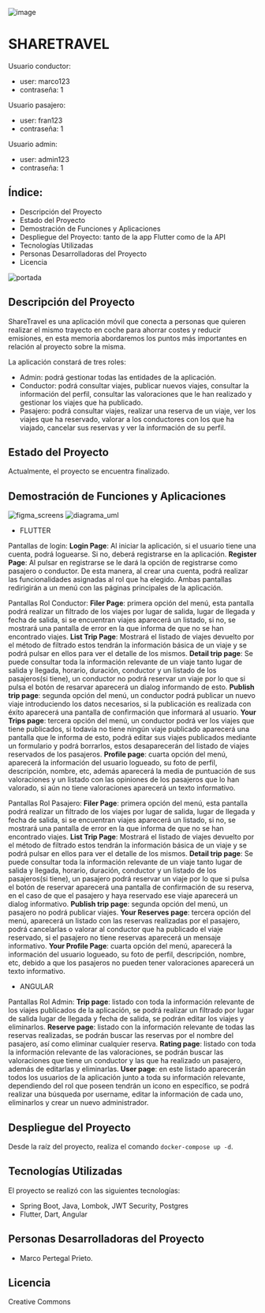 ![image](https://github.com/MarcoPertegal/sharetravel-project/assets/122262025/2e790499-7ac7-4528-aa4a-ff922471be5f)


# SHARETRAVEL

Usuario conductor: 
- user: marco123
- contraseña: 1
  
Usuario pasajero:
- user: fran123
- contraseña: 1

Usuario admin:
- user: admin123
- contraseña: 1
  
## Índice:
- Descripción del Proyecto
- Estado del Proyecto
- Demostración de Funciones y Aplicaciones
- Despliegue del Proyecto: tanto de la app Flutter como de la API
- Tecnologías Utilizadas
- Personas Desarrolladoras del Proyecto
- Licencia


![portada](https://github.com/MarcoPertegal/sharetravel-project/assets/122262025/b142cae7-8e4a-4c5b-b028-86a1b5387b9d)
## Descripción del Proyecto
ShareTravel es una aplicación móvil que conecta a personas que quieren realizar el mismo trayecto en coche para ahorrar costes y reducir emisiones, en esta memoria abordaremos los puntos más importantes en relación al proyecto sobre la misma.

La aplicación constará de tres roles:
- Admin: podrá gestionar todas las entidades de la aplicación.
- Conductor: podrá consultar viajes, publicar nuevos viajes, consultar la información del perfil, consultar las valoraciones que le han realizado y gestionar los viajes que ha publicado.
- Pasajero: podrá consultar viajes, realizar una reserva de un viaje, ver los viajes que ha reservado, valorar a los conductores con los que ha viajado, cancelar sus reservas y ver la información de su perfil.

## Estado del Proyecto
Actualmente, el proyecto se encuentra finalizado.

## Demostración de Funciones y Aplicaciones
![figma_screens](https://github.com/MarcoPertegal/sharetravel-project/assets/122262025/9f128798-5d32-4f46-934e-dd80da96f205)
![diagrama_uml](https://github.com/MarcoPertegal/sharetravel-project/assets/122262025/5d0cd220-9c2c-46e6-a26d-16fb4643b442)

- FLUTTER

Pantallas de login:
    **Login Page**: Al iniciar la aplicación, si el usuario tiene una cuenta, podrá loguearse. Si no, deberá registrarse en la aplicación.
    **Register Page**: Al pulsar en registrarse se le dará la opción de registrarse como pasajero o conductor. De esta manera, al crear una cuenta, podrá realizar las funcionalidades asignadas al rol que ha elegido. 
    Ambas pantallas redirigirán a un menú con las páginas principales de la aplicación.

Pantallas Rol Conductor:
    **Filer Page**: primera opción del menú, esta pantalla podrá realizar un filtrado de los viajes por lugar de salida, lugar de llegada y fecha de salida, si se encuentran viajes aparecerá un listado, si no, se mostrará una pantalla de error en la que informa de que no se han encontrado viajes.
    **List Trip Page**: Mostrará el listado de viajes devuelto por el método de filtrado estos tendrán la información básica de un viaje y se podrá pulsar en ellos para ver el detalle de los mismos.
    **Detail trip page**: Se puede consultar toda la información relevante de un viaje tanto lugar de salida y llegada, horario, duración, conductor y un listado de los pasajeros(si tiene), un conductor no podrá reservar un viaje por lo que si pulsa el botón de resarvar aparecerá un dialog informando de esto.
    **Publish trip page**: segunda opción del menú, un conductor podrá publicar un nuevo viaje introduciendo los datos necesarios, si la publicación es realizada con éxito aparecerá una pantalla de confirmación que informará al usuario.
    **Your Trips page**: tercera opción del menú, un conductor podrá ver los viajes que tiene publicados, si todavía no tiene ningún viaje publicado aparecerá una pantalla que le informa de esto, podrá editar sus viajes publicados mediante un formulario y podrá borrarlos, estos desaparecerán del listado de viajes reservados de los pasajeros.
    **Profile page**: cuarta opción del menú, aparecerá la información del usuario logueado, su foto de perfil, descripción, nombre, etc, además aparecerá la media de puntuación de sus valoraciones y un listado con las opiniones de los pasajeros que lo han valorado, si aún no tiene valoraciones aparecerá un texto informativo.

Pantallas Rol Pasajero:
    **Filer Page**: primera opción del menú, esta pantalla podrá realizar un filtrado de los viajes por lugar de salida, lugar de llegada y fecha de salida, si se encuentran viajes aparecerá un listado, si no, se mostrará una pantalla de error en la que informa de que no se han encontrado viajes.
    **List Trip Page**: Mostrará el listado de viajes devuelto por el método de filtrado estos tendrán la información básica de un viaje y se podrá pulsar en ellos para ver el detalle de los mismos.
    **Detail trip page**: Se puede consultar toda la información relevante de un viaje tanto lugar de salida y llegada, horario, duración, conductor y un listado de los pasajeros(si tiene), un pasajero podrá reservar un viaje por lo que si pulsa el botón de reservar aparecerá una pantalla de confirmación de su reserva, en el caso de que el pasajero y haya reservado ese viaje aparecerá un dialog informativo.
    **Publish trip page**: segunda opción del menú, un pasajero no podrá publicar viajes.
    **Your Reserves page**: tercera opción del menú, aparecerá un listado con  las reservas realizadas por el pasajero, podrá cancelarlas o valorar al conductor que ha publicado el viaje reservado, si el pasajero no tiene reservas aparecerá un mensaje informativo.
    **Your Profile Page**:  cuarta opción del menú, aparecerá la información del usuario logueado, su foto de perfil, descripción, nombre, etc, debido a que los pasajeros no pueden tener valoraciones aparecerá un texto informativo.

- ANGULAR

Pantallas Rol Admin:
    **Trip page**: listado con toda la información relevante de los viajes publicados de la aplicación, se podrá realizar un filtrado por lugar de salida lugar de llegada y fecha de salida, se podrán editar los viajes y eliminarlos.
    **Reserve page**: listado con la información relevante de todas las reservas realizadas, se podrán buscar las reservas por el nombre del pasajero, así como eliminar cualquier reserva.
    **Rating page**: listado con toda la información relevante de las valoraciones, se podrán buscar las valoraciones que tiene un conductor y las que ha realizado un pasajero, además de editarlas y eliminarlas.
    **User page**: en este listado aparecerán todos los usuarios de la aplicación junto a toda su información relevante, dependiendo del rol que poseen tendrán un icono en específico, se podrá realizar una búsqueda por username, editar la información de cada uno, eliminarlos y crear un nuevo administrador.


## Despliegue del Proyecto
Desde la raíz del proyecto, realiza el comando `docker-compose up -d`.

## Tecnologías Utilizadas
El proyecto se realizó con las siguientes tecnologías:

- Spring Boot, Java, Lombok, JWT Security, Postgres
- Flutter, Dart, Angular

## Personas Desarrolladoras del Proyecto
- Marco Pertegal Prieto.

## Licencia
Creative Commons



